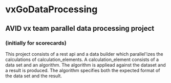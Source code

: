 # vxGoDataProcessing

## AVID vx team parallel data processing project

### (initially for scorecards)

This project consists of a rest api and a data builder which parallel'izes the calculations
of calculation_elements. A calculation_element consists of a data set and an algorithm.
The algorithm is appliead against the dataset and a result is produced. The algorithm specifies
both the expected format of the data set and the result.
